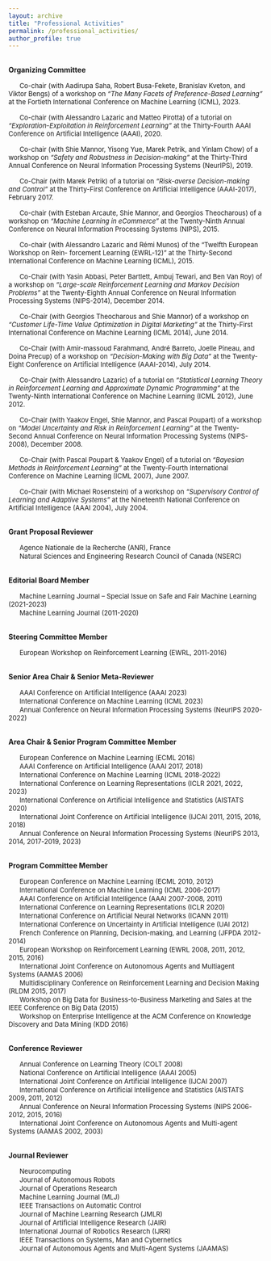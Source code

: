 ```yaml
---
layout: archive
title: "Professional Activities"
permalink: /professional_activities/
author_profile: true
---
```


<br/> **Organizing Committee**

&emsp;&nbsp; <span style="font-size:0.925em;">Co-chair (with Aadirupa Saha, Robert Busa-Fekete, Branislav Kveton, and Viktor Bengs) of a workshop on <em>“The Many Facets of Preference-Based Learning”</em> at the Fortieth International Conference on Machine Learning (ICML), 2023.</span>

&emsp;&nbsp; <span style="font-size:0.925em;">Co-chair (with Alessandro Lazaric and Matteo Pirotta) of a tutorial on <em>“Exploration-Exploitation in Reinforcement Learning”</em> at the Thirty-Fourth AAAI Conference on Artificial Intelligence (AAAI), 2020.</span>

&emsp;&nbsp; <span style="font-size:0.925em;">Co-chair (with Shie Mannor, Yisong Yue, Marek Petrik, and Yinlam Chow) of a workshop on <em>“Safety and Robustness in Decision-making”</em> at the Thirty-Third Annual Conference on Neural Information Processing Systems (NeurIPS), 2019.</span>

&emsp;&nbsp; <span style="font-size:0.925em;">Co-Chair (with Marek Petrik) of a tutorial on <em>“Risk-averse Decision-making and Control”</em> at the Thirty-First Conference on Artificial Intelligence (AAAI-2017), February 2017.</span>

&emsp;&nbsp; <span style="font-size:0.925em;">Co-chair (with Esteban Arcaute, Shie Mannor, and Georgios Theocharous) of a workshop on <em>“Machine Learning in eCommerce”</em> at the Twenty-Ninth Annual Conference on Neural Information Processing Systems (NIPS), 2015.</span>

&emsp;&nbsp; <span style="font-size:0.925em;">Co-chair (with Alessandro Lazaric and Rémi Munos) of the “Twelfth European Workshop on Rein- forcement Learning (EWRL-12)” at the Thirty-Second International Conference on Machine Learning (ICML), 2015.</span>

&emsp;&nbsp; <span style="font-size:0.925em;">Co-Chair (with Yasin Abbasi, Peter Bartlett, Ambuj Tewari, and Ben Van Roy) of a workshop on <em>“Large-scale Reinforcement Learning and Markov Decision Problems”</em> at the Twenty-Eighth Annual Conference on Neural Information Processing Systems (NIPS-2014), December 2014.</span>

&emsp;&nbsp; <span style="font-size:0.925em;">Co-Chair (with Georgios Theocharous and Shie Mannor) of a workshop on <em>“Customer Life-Time Value Optimization in Digital Marketing”</em> at the Thirty-First International Conference on Machine Learning (ICML 2014), June 2014.</span>

&emsp;&nbsp; <span style="font-size:0.925em;">Co-Chair (with Amir-massoud Farahmand, André Barreto, Joelle Pineau, and Doina Precup) of a workshop on <em>“Decision-Making with Big Data”</em> at the Twenty-Eight Conference on Artificial Intelligence (AAAI-2014), July 2014.</span>

&emsp;&nbsp; <span style="font-size:0.925em;">Co-Chair (with Alessandro Lazaric) of a tutorial on <em>“Statistical Learning Theory in Reinforcement Learning and Approximate Dynamic Programming”</em> at the Twenty-Ninth International Conference on Machine Learning (ICML 2012), June 2012.</span>

&emsp;&nbsp; <span style="font-size:0.925em;">Co-Chair (with Yaakov Engel, Shie Mannor, and Pascal Poupart) of a workshop on <em>“Model Uncertainty and Risk in Reinforcement Learning”</em> at the Twenty-Second Annual Conference on Neural Information Processing Systems (NIPS-2008), December 2008.</span>

&emsp;&nbsp; <span style="font-size:0.925em;">Co-Chair (with Pascal Poupart & Yaakov Engel) of a tutorial on <em>“Bayesian Methods in Reinforcement Learning”</em> at the Twenty-Fourth International Conference on Machine Learning (ICML 2007), June 2007.</span>

&emsp;&nbsp; <span style="font-size:0.925em;">Co-Chair (with Michael Rosenstein) of a workshop on <em>“Supervisory Control of Learning and Adaptive Systems”</em> at the Nineteenth National Conference on Artificial Intelligence (AAAI 2004), July 2004.</span> 

<br/> **Grant Proposal Reviewer**

&emsp;&nbsp; <span style="font-size:0.925em;">Agence Nationale de la Recherche (ANR), France</span> <br/>
&emsp;&nbsp; <span style="font-size:0.925em;">Natural Sciences and Engineering Research Council of Canada (NSERC)</span>

<br/> **Editorial Board Member**

&emsp;&nbsp; <span style="font-size:0.925em;">Machine Learning Journal – Special Issue on Safe and Fair Machine Learning (2021-2023)</span> <br/>
&emsp;&nbsp; <span style="font-size:0.925em;">Machine Learning Journal (2011-2020)</span>

<br/> **Steering Committee Member**

&emsp;&nbsp; <span style="font-size:0.925em;">European Workshop on Reinforcement Learning (EWRL, 2011-2016)</span>

<br/> **Senior Area Chair & Senior Meta-Reviewer**

&emsp;&nbsp; <span style="font-size:0.925em;">AAAI Conference on Artificial Intelligence (AAAI 2023)</span> <br/>
&emsp;&nbsp; <span style="font-size:0.925em;">International Conference on Machine Learning (ICML 2023)</span> <br/>
&emsp;&nbsp; <span style="font-size:0.925em;">Annual Conference on Neural Information Processing Systems (NeurIPS 2020-2022)</span> 

<br/> **Area Chair & Senior Program Committee Member**

&emsp;&nbsp; <span style="font-size:0.925em;">European Conference on Machine Learning (ECML 2016)</span> <br/>
&emsp;&nbsp; <span style="font-size:0.925em;">AAAI Conference on Artificial Intelligence (AAAI 2017, 2018)</span> <br/>
&emsp;&nbsp; <span style="font-size:0.925em;">International Conference on Machine Learning (ICML 2018-2022)</span> <br/>
&emsp;&nbsp; <span style="font-size:0.925em;">International Conference on Learning Representations (ICLR 2021, 2022, 2023)</span> <br/>
&emsp;&nbsp; <span style="font-size:0.925em;">International Conference on Artificial Intelligence and Statistics (AISTATS 2020)</span> <br/>
&emsp;&nbsp; <span style="font-size:0.925em;">International Joint Conference on Artificial Intelligence (IJCAI 2011, 2015, 2016, 2018)</span> <br/>
&emsp;&nbsp; <span style="font-size:0.925em;">Annual Conference on Neural Information Processing Systems (NeurIPS 2013, 2014, 2017-2019, 2023)</span>

<br/> **Program Committee Member**

&emsp;&nbsp; <span style="font-size:0.925em;">European Conference on Machine Learning (ECML 2010, 2012)</span> <br/>
&emsp;&nbsp; <span style="font-size:0.925em;">International Conference on Machine Learning (ICML 2006-2017)</span> <br/>
&emsp;&nbsp; <span style="font-size:0.925em;">AAAI Conference on Artificial Intelligence (AAAI 2007-2008, 2011)</span> <br/>
&emsp;&nbsp; <span style="font-size:0.925em;">International Conference on Learning Representations (ICLR 2020)</span> <br/>
&emsp;&nbsp; <span style="font-size:0.925em;">International Conference on Artificial Neural Networks (ICANN 2011)</span> <br/>
&emsp;&nbsp; <span style="font-size:0.925em;">International Conference on Uncertainty in Artificial Intelligence (UAI 2012)</span> <br/>
&emsp;&nbsp; <span style="font-size:0.925em;">French Conference on Planning, Decision-making, and Learning (JFPDA 2012-2014)</span> <br/>
&emsp;&nbsp; <span style="font-size:0.925em;">European Workshop on Reinforcement Learning (EWRL 2008, 2011, 2012, 2015, 2016)</span> <br/>
&emsp;&nbsp; <span style="font-size:0.925em;">International Joint Conference on Autonomous Agents and Multiagent Systems (AAMAS 2006)</span> <br/>
&emsp;&nbsp; <span style="font-size:0.925em;">Multidisciplinary Conference on Reinforcement Learning and Decision Making (RLDM 2015, 2017)</span> <br/>
&emsp;&nbsp; <span style="font-size:0.925em;">Workshop on Big Data for Business-to-Business Marketing and Sales at the IEEE Conference on Big Data (2015)</span> <br/>
&emsp;&nbsp; <span style="font-size:0.925em;">Workshop on Enterprise Intelligence at the ACM Conference on Knowledge Discovery and Data Mining (KDD 2016)</span>

<br/> **Conference Reviewer**

&emsp;&nbsp; <span style="font-size:0.925em;">Annual Conference on Learning Theory (COLT 2008)</span> <br/>
&emsp;&nbsp; <span style="font-size:0.925em;">National Conference on Artificial Intelligence (AAAI 2005)</span> <br/>
&emsp;&nbsp; <span style="font-size:0.925em;">International Joint Conference on Artificial Intelligence (IJCAI 2007)</span> <br/>
&emsp;&nbsp; <span style="font-size:0.925em;">International Conference on Artificial Intelligence and Statistics (AISTATS 2009, 2011, 2012)</span> <br/>
&emsp;&nbsp; <span style="font-size:0.925em;">Annual Conference on Neural Information Processing Systems (NIPS 2006-2012, 2015, 2016)</span> <br/>
&emsp;&nbsp; <span style="font-size:0.925em;">International Joint Conference on Autonomous Agents and Multi-agent Systems (AAMAS 2002, 2003)</span>

<br/> **Journal Reviewer**

&emsp;&nbsp; <span style="font-size:0.925em;">Neurocomputing</span> <br/>
&emsp;&nbsp; <span style="font-size:0.925em;">Journal of Autonomous Robots</span> <br/>
&emsp;&nbsp; <span style="font-size:0.925em;">Journal of Operations Research</span> <br/>
&emsp;&nbsp; <span style="font-size:0.925em;">Machine Learning Journal (MLJ)</span> <br/>
&emsp;&nbsp; <span style="font-size:0.925em;">IEEE Transactions on Automatic Control</span> <br/>
&emsp;&nbsp; <span style="font-size:0.925em;">Journal of Machine Learning Research (JMLR)</span> <br/>
&emsp;&nbsp; <span style="font-size:0.925em;">Journal of Artificial Intelligence Research (JAIR)</span> <br/>
&emsp;&nbsp; <span style="font-size:0.925em;">International Journal of Robotics Research (IJRR)</span> <br/>
&emsp;&nbsp; <span style="font-size:0.925em;">IEEE Transactions on Systems, Man and Cybernetics</span> <br/>
&emsp;&nbsp; <span style="font-size:0.925em;">Journal of Autonomous Agents and Multi-Agent Systems (JAAMAS)</span>